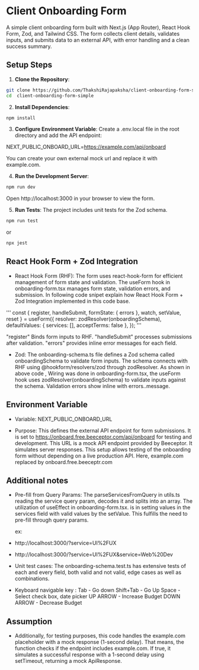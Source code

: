 # Client Onboarding Form

A simple client onboarding form built with Next.js (App Router), React Hook Form, Zod, and Tailwind CSS. The form collects client details, validates inputs, and submits data to an external API, with error handling and a clean success summary.

## Setup Steps

1. **Clone the Repository**:

```bash
git clone https://github.com/ThakshiRajapaksha/client-onboarding-form-simple.git
cd  client-onboarding-form-simple
```

2. **Install Dependencies**:

```bash
npm install
```

3. **Configure Environment Variable**:
   Create a .env.local file in the root directory and add the API endpoint:

NEXT_PUBLIC_ONBOARD_URL=https://example.com/api/onboard

You can create your own external mock url and replace it with example.com.

4.  **Run the Development Server**:

```bash
npm run dev
```

Open http://localhost:3000 in your browser to view the form.

5.  **Run Tests**:
    The project includes unit tests for the Zod schema.

```bash
npm run test
```
or 
```bash
npx jest
```

## React Hook Form + Zod Integration

- React Hook Form (RHF): The form uses react-hook-form for efficient management of form state and validation. The useForm hook in onboarding-form.tsx manages form state, validation errors, and submission.
  In following code snipet explain how React Hook Form + Zod Integration implemented in this code base.

'''
const { register, handleSubmit, formState: { errors }, watch, setValue, reset } = useForm<OnboardingFormData>({
resolver: zodResolver(onboardingSchema),
defaultValues: { services: [], acceptTerms: false },
});
'''

"register" Binds form inputs to RHF.
"handleSubmit" processes submissions after validation.
"errors" provides inline error messages for each field.

- Zod: The onboarding-schema.ts file defines a Zod schema called onboardingSchema to validate form inputs.
  The schema connects with RHF using @hookform/resolvers/zod through zodResolver.
  As shown in above code ,
  Wiring was done in onboarding-form.tsx, the useForm hook uses zodResolver(onboardingSchema) to validate inputs against the schema. Validation errors show inline with errors.<field>.message.

## Environment Variable

- Variable: NEXT_PUBLIC_ONBOARD_URL

- Purpose: This defines the external API endpoint for form submissions. It is set to https://onboard.free.beeceptor.com/api/onboard for testing and development. This URL is a mock API endpoint provided by Beeceptor. It simulates server responses. This setup allows testing of the onboarding form without depending on a live production API.
  Here, example.com replaced by onboard.free.beeceptr.com

## Additional notes

- Pre-fill from Query Params: The parseServicesFromQuery in utils.ts reading the service query param, decodes it and splits into an array.
  The utilization of useEffect in onboarding-form.tsx. is in setting values in the services field with valid values by the setValue.
  This fulfills the need to pre-fill through query params.

  ex:
 -  http://localhost:3000/?service=UI%2FUX
 -  http://localhost:3000/?service=UI%2FUX&service=Web%20Dev

- Unit test cases: The onboarding-schema.test.ts has extensive tests of each and every field, both valid and not valid, edge cases as well as combinations.

- Keyboard navigable key :
  Tab - Go down
  Shift+Tab - Go Up
  Space - Select check box, date picker
  UP ARROW - Increase Budget
  DOWN ARROW - Decrease Budget


## Assumption
- Additionally, for testing purposes, this code handles the example.com placeholder with a mock response (1-second delay). That means, the function checks if the endpoint includes example.com. If true, it simulates a successful response with a 1-second delay using setTimeout, returning a mock ApiResponse.

